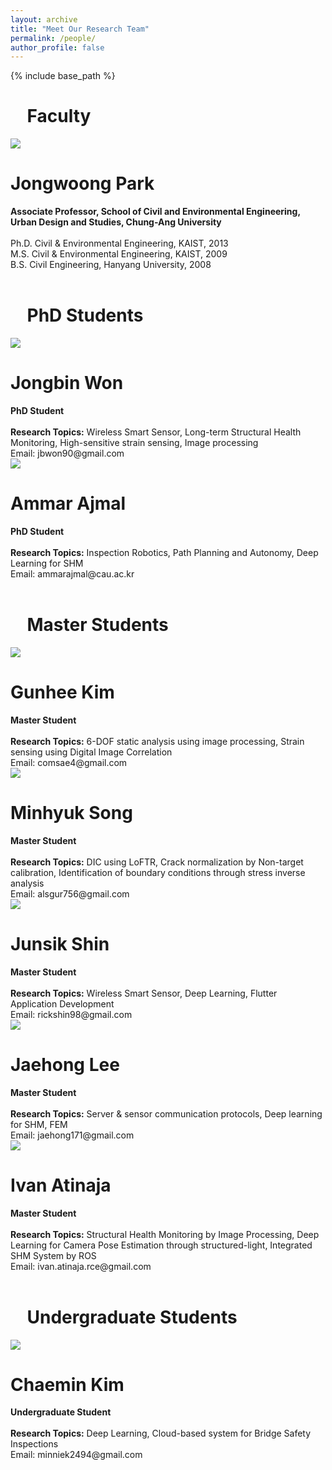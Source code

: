 ```yaml
---
layout: archive
title: "Meet Our Research Team"
permalink: /people/
author_profile: false
---
```


{% include base_path %}

<h1><i class="fas fa-user-tie" aria-hidden="true"></i>&nbsp; &nbsp; Faculty</h1>

<div class="page__col-wrap">
<div class="people__lcol"><div class="people__avatar"><img src="/images/Jongwoong_Park.jpg"></div></div>
<div class="people__rcol"><h1>Jongwoong Park</h1> <b>Associate Professor, School of Civil and Environmental Engineering, Urban Design and Studies, Chung-Ang University</b> <br> <br> Ph.D. Civil & Environmental Engineering, KAIST, 2013 <br> M.S. Civil & Environmental Engineering, KAIST, 2009 <br> B.S. Civil Engineering, Hanyang University, 2008
</div>
</div>

<br>

<h1><i class="fas fa-user" aria-hidden="true"></i>&nbsp; &nbsp; PhD Students</h1>

<div class="page__col-wrap">
<div class="people__lcol"><div class="people__avatar"><img src="/images/Jongbin_Won.jpg"></div></div>
<div class="people__rcol"><h1>Jongbin Won</h1> <b>PhD Student</b> <br> <br> <b>Research Topics:</b> Wireless Smart Sensor, Long-term Structural Health Monitoring, High-sensitive strain sensing, Image processing <br> Email: jbwon90@gmail.com
</div>
</div>

<div class="page__col-wrap">
<div class="people__lcol"><div class="people__avatar"><img src="/images/Ammar_Ajmal.jpg"></div></div>
<div class="people__rcol"><h1>Ammar Ajmal</h1> <b>PhD Student</b> <br> <br> <b>Research Topics:</b> Inspection Robotics, Path Planning and Autonomy, Deep Learning for SHM <br> Email: ammarajmal@cau.ac.kr
</div>
</div>

<br>

<h1><i class="fas fa-user-graduate" aria-hidden="true"></i>&nbsp; &nbsp; Master Students</h1>

<div class="page__col-wrap">
<div class="people__lcol"><div class="people__avatar"><img src="/images/Gunhee_Kim.jpg"></div></div>
<div class="people__rcol"><h1>Gunhee Kim</h1> <b>Master Student</b> <br> <br> <b>Research Topics:</b> 6-DOF static analysis using image processing, Strain sensing using Digital Image Correlation <br> Email: comsae4@gmail.com
</div>
</div>

<div class="page__col-wrap">
<div class="people__lcol"><div class="people__avatar"><img src="/images/Minhyuk_Song.jpg"></div></div>
<div class="people__rcol"><h1>Minhyuk Song</h1> <b>Master Student</b> <br> <br> <b>Research Topics:</b> DIC using LoFTR, Crack normalization by Non-target calibration, Identification of boundary conditions through stress inverse analysis <br> Email: alsgur756@gmail.com
</div>
</div>

<div class="page__col-wrap">
<div class="people__lcol"><div class="people__avatar"><img src="/images/Junsik_Shin.jpg"></div></div>
<div class="people__rcol"><h1>Junsik Shin</h1> <b>Master Student</b> <br> <br> <b>Research Topics:</b> Wireless Smart Sensor, Deep Learning, Flutter Application Development <br> Email: rickshin98@gmail.com
</div>
</div>

<div class="page__col-wrap">
<div class="people__lcol"><div class="people__avatar"><img src="/images/Jaehong_Lee.jpg"></div></div>
<div class="people__rcol"><h1>Jaehong Lee</h1> <b>Master Student</b> <br> <br> <b>Research Topics:</b> Server & sensor communication protocols, Deep learning for SHM, FEM <br> Email: jaehong171@gmail.com
</div>
</div>

<div class="page__col-wrap">
<div class="people__lcol"><div class="people__avatar"><img src="/images/Ivan_Atinaja.jpg"></div></div>
<div class="people__rcol"><h1>Ivan Atinaja</h1> <b>Master Student</b> <br> <br> <b>Research Topics:</b> Structural Health Monitoring by Image Processing, Deep Learning for Camera Pose Estimation through structured-light, Integrated SHM System by ROS <br> Email: ivan.atinaja.rce@gmail.com
</div>
</div>

<br>

<h1><i class="fas fa-user-graduate" aria-hidden="true"></i>&nbsp; &nbsp; Undergraduate Students</h1>

<div class="page__col-wrap">
<div class="people__lcol"><div class="people__avatar"><img src="/images/Chaemin_Kim.jpg"></div></div>
<div class="people__rcol"><h1>Chaemin Kim</h1> <b>Undergraduate Student</b> <br> <br> <b>Research Topics:</b> Deep Learning, Cloud-based system for Bridge Safety Inspections <br> Email: minniek2494@gmail.com
</div>
</div>

<br>
